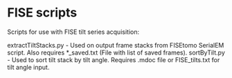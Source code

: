 # FISE scripts
Scripts for use with FISE tilt series acquisition:

extractTiltStacks.py - Used on output frame stacks from FISEtomo SerialEM script. Also requires *_saved.txt (File with list of saved frames).
sortByTilt.py - Used to sort tilt stack by tilt angle. Requires .mdoc file or FISE_tilts.txt for tilt angle input.
